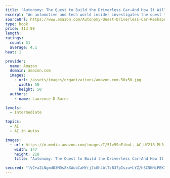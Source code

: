```yaml
---
title: "Autonomy: The Quest to Build the Driverless Car―And How It Will Reshape Our World"
excerpt: "An automotive and tech world insider investigates the quest to develop and perfect the driverless car—an innovation that promises to be the most disruptive change to our way of life since the smartphone"
sourceUrl: https://www.amazon.com/Autonomy-Quest-Driverless-Car-Reshape/dp/0062661124/
type: book
price: $13.98
length: 
ratings:
  count: 51
  average: 4.1
heat: 1

provider:
  name: Amazon
  domain: amazon.com
  images:
    - url: /assets/images/organizations/amazon.com-50x50.jpg
      width: 50
      height: 50
  authors:
    - name: Lawrence D Burns

levels:
  - Intermediate

topics:
  - AI
  - AI in Autos

images:
  - url: https://m.media-amazon.com/images/I/51v59nEibuL._AC_UY218_ML3_.jpg
    width: 147
    height: 218
    title: "Autonomy: The Quest to Build the Driverless Car―And How It Will Reshape Our World"

secured: "lVC+a2LNgmd83MDs8kXAubCaHYrj7xGh4blTzB37pIszu+LYZ/hSC5KHiPEK7kRGo6K2JeXMHRT4yoPA37+QerMHn2MVKLWcz1bCmmLCEA59AHt0Vd36CppDDyPYThwJbhf1OmIVWqMoPcebwPdDN+bO2BD+7+LVOVf9SjNoQmSwaz1hl37hPBHP8Pr6qV0xsrI3UZhc2j+Tung3aaZ5swv7iIHnyeJO1ZvwNnSxbCi4o7vdFA0AITDHyEOYhM1hqEnr5mOTDWMEL9Twl1KPNQ==;JJvwXK85sSFj5wT77x8Btg=="
---
```



